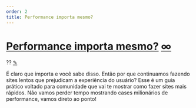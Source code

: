 ```yaml
---
order: 2
title: Performance importa mesmo?
---
```


<div class="article">

  <h1 id="performance-importa">
    <a class="tip-title" href="#performance-importa">Performance importa mesmo?</a>
    <a title="Link" class="anchor" href="#performance-importa">∞</a>
  </h1>

  <div class="line">
    <span class="order">??</span>
    <a title="Editar" class="edit" href="https://github.com/zenorocha/browser-diet/blob/master/src/documents/index.html.md.eco">✎</a>
  </div>

  <p>É claro que importa e você sabe disso. Então por que continuamos fazendo sites lentos que prejudicam a experiência do usuário? Esse é um guia prático voltado para comunidade que vai te mostrar como fazer sites mais rápidos. Não vamos perder tempo mostrando cases milionários de performance, vamos direto ao ponto!</p>

</div>